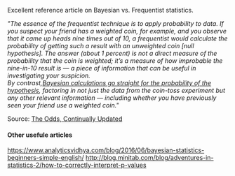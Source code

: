 Excellent reference article on Bayesian vs. Frequentist statistics.
<p><i>"The essence of the frequentist technique is to apply probability to data. If you suspect your friend has a weighted coin, for example, and you observe that it came up heads nine times out of 10, a frequentist would calculate the probability of getting such a result with an unweighted coin [null hypothesis]. The answer (about 1 percent) is not a direct measure of the probability that the coin is weighted; it’s a measure of how improbable the nine-in-10 result is — a piece of information that can be useful in investigating your suspicion. <br>
By contrast,<u>Bayesian calculations go straight for the probability of the hypothesis</u>, factoring in not just the data from the coin-toss experiment but any other relevant information — including whether you have previously seen your friend use a weighted coin." </i></p>
<p>Source: <a href ="https://www.nytimes.com/2014/09/30/science/the-odds-continually-updated.html">The Odds, Continually Updated</a>


#### Other usefule articles
https://www.analyticsvidhya.com/blog/2016/06/bayesian-statistics-beginners-simple-english/
http://blog.minitab.com/blog/adventures-in-statistics-2/how-to-correctly-interpret-p-values
